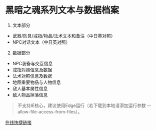 # 黑暗之魂系列文本与数据档案

1. 文本部分
* 武器/防具/戒指/物品/法术文本和备注（中日英对照）
* NPC对话文本（中日英对照）

2. 数据部分
* NPC装备与交互信息
* 戒指对照信息及数据
* 法术对照信息及数据
* 地图重要物品与人物信息
* 敌人基本属性信息
* 敌人物品掉落信息

>不支持IE核心，建议使用Edge运行（若下载到本地请添加运行参数 --allow-file-access-from-files）。

[在线快捷链接](https://leminerva.github.io/Dark-Souls-Documents/)
